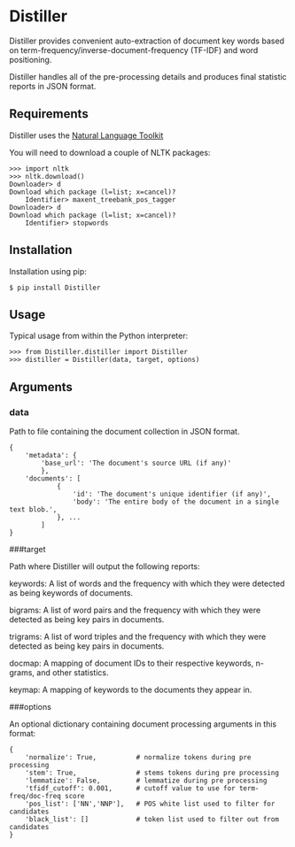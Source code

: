 Distiller
=========

Distiller provides convenient auto-extraction of document key words
based on term-frequency/inverse-document-frequency (TF-IDF) and word
positioning.

Distiller handles all of the pre-processing details and produces final
statistic reports in JSON format.


Requirements
------------

Distiller uses the [Natural Language Toolkit](http://www.nltk.org/)

You will need to download a couple of NLTK packages:

    >>> import nltk
    >>> nltk.download()
    Downloader> d
    Download which package (l=list; x=cancel)?
        Identifier> maxent_treebank_pos_tagger
    Downloader> d
    Download which package (l=list; x=cancel)?
        Identifier> stopwords



Installation
------------

Installation using pip:

    $ pip install Distiller


Usage
-----

Typical usage from within the Python interpreter:

    >>> from Distiller.distiller import Distiller
    >>> distiller = Distiller(data, target, options)


Arguments
---------

### data

Path to file containing the document collection in JSON format.

    {
        'metadata': {
            'base_url': 'The document's source URL (if any)'
            },
        'documents': [
                {
                    'id': 'The document's unique identifier (if any)',
                    'body': 'The entire body of the document in a single text blob.',
                }, ...
            ]
    }

###target

Path where Distiller will output the following reports:

keywords: A list of words and the frequency with which they were detected as being keywords of documents.

bigrams: A list of word pairs and the frequency with which they were detected as being key pairs in documents.

trigrams: A list of word triples and the frequency with which they were detected as being key pairs in documents.

docmap: A mapping of document IDs to their respective keywords, n-grams, and other statistics.

keymap: A mapping of keywords to the documents they appear in.


###options

An optional dictionary containing document processing arguments in this format:

    {
        'normalize': True,          # normalize tokens during pre processing
        'stem': True,               # stems tokens during pre processing
        'lemmatize': False,         # lemmatize during pre processing
        'tfidf_cutoff': 0.001,      # cutoff value to use for term-freq/doc-freq score
        'pos_list': ['NN','NNP'],   # POS white list used to filter for candidates
        'black_list': []            # token list used to filter out from candidates
    }

